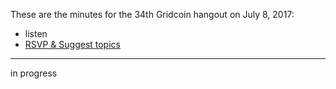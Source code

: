 These are the minutes for the 34th Gridcoin hangout on July 8, 2017:
* listen
* [RSVP & Suggest topics](https://steemit.com/gridcoin/@cm-steem/gridcoin-community-hangout-034)


***

in progress
